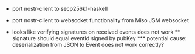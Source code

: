 * port nostr-client to secp256k1-haskell
* port nostr-client to websocket functionality from Miso JSM websocket

* looks like verifying signatures on received events does not work
** signature should equal eventId signed by pubKey
*** potential cause: deserialization from JSON to Event does not work correctly?
